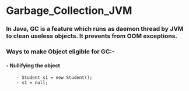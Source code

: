 # Garbage_Collection_JVM

### In Java, GC is a feature which runs as daemon thread by JVM to clean useless objects. It prevents from OOM exceptions.

### Ways to make Object eligible for GC:- 
#### - Nullifying the object
        - Student s1 = new Student();
        - s1 = null;

